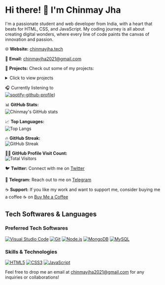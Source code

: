 # Hi there! 👋 I'm Chinmay Jha

I'm a passionate student and web developer from India, with a heart that beats for HTML, CSS, and JavaScript. My coding journey is all about creating digital wonders, where every line of code paints the canvas of innovation and passion.

🌐 **Website:** [chinmayjha.tech](https://chinmayjha.tech)

📧 **Email:** [chinmayjha2021@gmail.com](mailto:chinmayjha2021@gmail.com)

🔭 **Projects:** Check out some of my projects:

<details>
  <summary>Click to view projects</summary>
  
  - [Responsive Landing Page](https://github.com/chinmayjha/Responsive-Landing-Page)
  - [Responsive Navigation Bar](https://github.com/chinmayjha/Responsive-navigation-bar)
  - [Google Clone](https://github.com/chinmayjha/Google-clone)
  - [Netflix Login Page Clone](https://github.com/chinmayjha/Netflix-login-page-clone)
  - [Technoblade Tribute](https://github.com/chinmayjha/Technoblade-Tribute)
  - [Live date and Time](https://github.com/chinmayjha/Live-time)
  - 🌟 [Explore more projects on GitHub](https://github.com/chinmayjha?tab=repositories) 🌟
  - ✨ [View my CodePen projects](https://codepen.io/itschinmayjha) ✨
  <!-- You can add more projects -->
</details>

🎧 Currently listening to<br>
[![spotify-github-profile](https://spotify-github-profile.kittinanx.com/api/view?uid=31e53lkwnl43mzymv42vudlewfmy&cover_image=true&theme=novatorem&show_offline=false&background_color=121212&interchange=true&bar_color=53b14f&bar_color_cover=false)](https://spotify-github-profile.kittinanx.com/api/view?uid=31e53lkwnl43mzymv42vudlewfmy&redirect=true))


📊 **GitHub Stats:**  
![Chinmay's GitHub stats](https://github-readme-stats.vercel.app/api?username=chinmayjha&show_icons=true&theme=radical)

📈 **Top Languages:**  
![Top Langs](https://github-readme-stats.vercel.app/api/top-langs/?username=chinmayjha&theme=tokyonight&hide_border=false&include_all_commits=true&count_private=true&layout=compact)

🔥 **GitHub Streak:**  
![GitHub Streak](https://github-readme-streak-stats.herokuapp.com/?user=chinmayjha&theme=tokyonight&hide_border=false)

👨‍💻 **GitHub Profile Visit Count:**  
![Total Visitors](https://visitcount.itsvg.in/api?id=Chinmay&label=Total%20Visitors&color=8&icon=2&pretty=true)

🐦 **Twitter:** Connect with me on [Twitter](https://twitter.com/itschinmayjha)

🤖 **Telegram:** Reach out to me on [Telegram](https://t.me/chinmayjha)

☕ **Support:** If you like my work and want to support me, consider buying me a coffee ☕️ on [Buy Me a Coffee](https://buymeacoffee.com/chinmayjha)

## Tech Softwares & Languages

### Preferred Tech Softwares
[![Visual Studio Code](https://img.shields.io/badge/Visual_Studio_Code-007ACC?style=for-the-badge&logo=visual-studio-code&logoColor=white)](https://code.visualstudio.com/)
[![Git](https://img.shields.io/badge/Git-F05032?style=for-the-badge&logo=git&logoColor=white)](https://git-scm.com/)
[![Node.js](https://img.shields.io/badge/Node.js-339933?style=for-the-badge&logo=node.js&logoColor=white)](https://nodejs.org/)
[![MongoDB](https://img.shields.io/badge/MongoDB-47A248?style=for-the-badge&logo=mongodb&logoColor=white)](https://www.mongodb.com/)
[![MySQL](https://img.shields.io/badge/MySQL-4479A1?style=for-the-badge&logo=mysql&logoColor=white)](https://www.mysql.com/)

### Skills & Technologies
[![HTML5](https://img.shields.io/badge/HTML5-E34F26?style=for-the-badge&logo=html5&logoColor=white)](https://developer.mozilla.org/en-US/docs/Web/Guide/HTML/HTML5)
[![CSS3](https://img.shields.io/badge/CSS3-1572B6?style=for-the-badge&logo=css3&logoColor=white)](https://developer.mozilla.org/en-US/docs/Web/CSS)
[![JavaScript](https://img.shields.io/badge/JavaScript-F7DF1E?style=for-the-badge&logo=javascript&logoColor=black)](https://developer.mozilla.org/en-US/docs/Web/JavaScript)

Feel free to drop me an email at [chinmayjha2021@gmail.com](mailto:chinmayjha2021@gmail.com) for any inquiries or collaborations!
